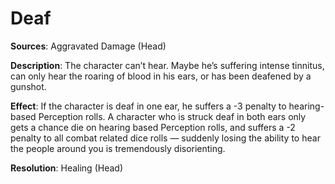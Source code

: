 # **Deaf**
**Sources**: Aggravated Damage (Head)

**Description**: The character can’t hear. Maybe he’s suffering intense tinnitus, can only hear the roaring of blood in
his ears, or has been deafened by a gunshot.

**Effect**: If the character is deaf in one ear, he suffers a -3
penalty to hearing-based Perception rolls. A character who
is struck deaf in both ears only gets a chance die on hearing based Perception rolls, and suffers a -2 penalty to all combat related dice rolls — suddenly losing the ability to hear the
people around you is tremendously disorienting.

**Resolution**: Healing (Head)